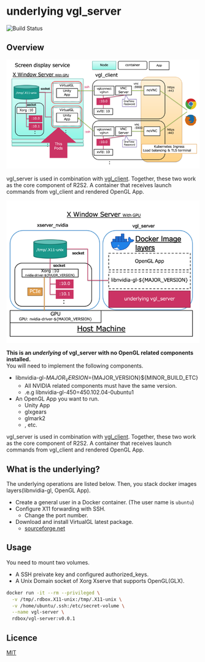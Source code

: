 # underlying vgl_server

![Build Status](https://github.com/rdbox-intec/underlying_vgl_server/workflows/docker%20build/badge.svg)

## Overview

![images](./docs/images/r2s2_screen_display_service_server.png)

vgl_server is used in combination with [vgl_client](https://github.com/rdbox-intec/vgl_client). Together, these two work as the core component of R2S2. A container that receives launch commands from vgl_client and rendered OpenGL App.

![layers](./docs/images/r2s2_screen_display_service_server_layers.png)

**This is an _underlying_ of vgl_server with no OpenGL related components installed.**  
You will need to implement the following components.

- libnvidia-gl-${MAJOR_VERSION}=${MAJOR_VERSION}${MINOR_BUILD_ETC}
  - All NVIDIA related components must have the same version.
  - .e.g libnvidia-gl-450=450.102.04-0ubuntu1
- An OpenGL App you want to run.
  - Unity App
  - glxgears
  - glmark2
  - , etc.

vgl_server is used in combination with [vgl_client](https://github.com/rdbox-intec/vgl_client). Together, these two work as the core component of R2S2. A container that receives launch commands from vgl_client and rendered OpenGL App.

## What is the underlying?

The underlying operations are listed below. Then, you stack docker images layers(libnvidia-gl, OpenGL App).

- Create a general user in a Docker container. (The user name is `ubuntu`)
- Configure X11 forwarding with SSH.
  - Change the port number.
- Download and install VirtualGL latest package.
  - [sourceforge.net](https://jaist.dl.sourceforge.net/project/virtualgl/)

## Usage

You need to mount two volumes.

- A SSH preivate key and configured authorized_keys.
- A Unix Domain socket of Xorg Xserve that supports OpenGL(GLX).

```bash
docker run -it --rm --privileged \
  -v /tmp/.rdbox.X11-unix:/tmp/.X11-unix \
  -v /home/ubuntu/.ssh:/etc/secret-volume \
  --name vgl-server \
  rdbox/vgl-server:v0.0.1
```

## Licence

[MIT](https://github.com/rdbox-intec/underlying_vgl_server/blob/main/LICENSE)